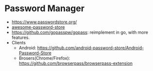 # Password Manager

- https://www.passwordstore.org/
- [awesome-password-store](https://github.com/tijn/awesome-password-store)
- <https://github.com/gopasspw/gopass>: reimplement in go, with more features.
- Clients
  - Android: <https://github.com/android-password-store/Android-Password-Store>
  - Brosers(Chrome/Firefox): <https://github.com/browserpass/browserpass-extension>



